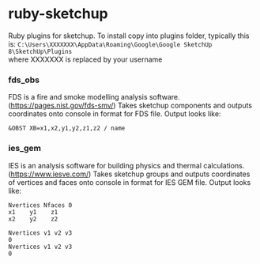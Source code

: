 # ruby-sketchup
Ruby plugins for sketchup.
To install copy into plugins folder, typically this is:
`C:\Users\XXXXXXX\AppData\Roaming\Google\Google SketchUp 8\SketchUp\Plugins`  
where XXXXXXX is replaced by your username

### fds_obs
FDS is a fire and smoke modelling analysis software. (https://pages.nist.gov/fds-smv/)
Takes sketchup components and outputs coordinates onto console in format for FDS file. Output looks like:
```
&OBST XB=x1,x2,y1,y2,z1,z2 / name
```

### ies_gem
IES is an analysis software for building physics and thermal calculations. (https://www.iesve.com/)
Takes sketchup groups and outputs coordinates of vertices and faces onto console in format for IES GEM file. Output looks like:
```
Nvertices Nfaces 0
x1    y1    z1
x2    y2    z2

Nvertices v1 v2 v3 
0
Nvertices v1 v2 v3 
0
```
